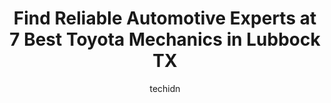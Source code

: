 ---
layout: ampstory
image: https://images.unsplash.com/photo-1577696467903-bee9f5ee9fe9?ixlib=rb-4.0.3&ixid=MnwxMjA3fDB8MHxwaG90by1wYWdlfHx8fGVufDB8fHx8&auto=format&fit=crop&w=640&h=853&q=80
author: techidn
featured: false
description: When it comes to finding reliable automotive experts in Lubbock TX, USA, look no further than the 7 best Toyota Mechanic in the area. With their exceptional skills and dedication to providin
title: Find Reliable Automotive Experts at 7 Best Toyota Mechanics in Lubbock TX
cover:
   title: Find Reliable Automotive Experts at 7 Best Toyota Mechanics in Lubbock TX
   subtitle: Rickpate
   background: https://images.unsplash.com/photo-1577696467903-bee9f5ee9fe9?ixlib=rb-4.0.3&ixid=MnwxMjA3fDB8MHxwaG90by1wYWdlfHx8fGVufDB8fHx8&auto=format&fit=crop&w=640&h=853&q=80

pages: 
 - layout: thirds
   top: <h1>#1 Nicks Automotive</h1>
   bottom: "<p>My car needs strut assembly and brake replacement. First I went to another store, they didnt accept parts other than OEM, which were so expensive. But my car is 11 yea</p>"
   background: https://www.knot35.com/toplist/wp-content/uploads/2023/06/best-toyota-mechanic-1-in-lubbock-tx-1685833926.jpeg
   backgroundblur: true
 - layout: thirds
   top: <h1>#2 Monkey Mikes Auto Repair Inc.</h1>
   bottom: "<p>6601 University Ave, Lubbock, TX 79413, United States</p>"
   background: https://www.knot35.com/toplist/wp-content/uploads/2023/06/best-toyota-mechanic-2-in-lubbock-tx-1685833927.jpeg
   cta:
      link: https://www.knot35.com/toplist/find-reliable-automotive-experts-at-7-best-toyota-mechanics-in-lubbock-tx/
      text: Find Reliable Automotive Experts at 7 Best Toyota Mechanics in Lubbock TX
 - layout: thirds
   top: <h1>#3 Prock Automotive</h1>
   bottom: "<p>3334 34th St, Lubbock, TX 79410, United States</p>"
   background: https://www.knot35.com/toplist/wp-content/uploads/2023/06/best-toyota-mechanic-3-in-lubbock-tx-1685833927.jpeg
   cta:
      link: https://www.knot35.com/toplist/find-reliable-automotive-experts-at-7-best-toyota-mechanics-in-lubbock-tx/
      text: Find Reliable Automotive Experts at 7 Best Toyota Mechanics in Lubbock TX
 - layout: thirds
   top: <h1>#4 Bradys Automotive</h1>
   bottom: "<p>4413 34th St, Lubbock, TX 79410, United States</p>"
   background: https://images.unsplash.com/photo-1597773150796-e5c14ebecbf5?ixlib=rb-4.0.3&ixid=MnwxMjA3fDB8MHxwaG90by1wYWdlfHx8fGVufDB8fHx8&auto=format&fit=crop&w=640&h=853&q=80
   cta:
      link: https://www.knot35.com/toplist/find-reliable-automotive-experts-at-7-best-toyota-mechanics-in-lubbock-tx/
      text: Find Reliable Automotive Experts at 7 Best Toyota Mechanics in Lubbock TX
 - layout: thirds
   top: <h1>#5 Gene Messer Toyota Service Center</h1>
   bottom: "<p>6102 19th St, Lubbock, TX 79407, United States</p>"
   background: https://images.unsplash.com/photo-1561679660-d00ee1e0dc8e?ixlib=rb-4.0.3&ixid=MnwxMjA3fDB8MHxwaG90by1wYWdlfHx8fGVufDB8fHx8&auto=format&fit=crop&w=640&h=853&q=80
   cta:
      link: https://www.knot35.com/toplist/find-reliable-automotive-experts-at-7-best-toyota-mechanics-in-lubbock-tx/
      text: Find Reliable Automotive Experts at 7 Best Toyota Mechanics in Lubbock TX
 - layout: thirds
   top: <h1>#6 Daltons Automotive Center</h1>
   bottom: "<p>9811 Slide Rd, Lubbock, TX 79424, United States</p>"
   background: https://images.unsplash.com/photo-1527066579998-dbbae57f45ce?ixlib=rb-4.0.3&ixid=MnwxMjA3fDB8MHxwaG90by1wYWdlfHx8fGVufDB8fHx8&auto=format&fit=crop&w=640&h=853&q=80
   cta:
      link: https://www.knot35.com/toplist/find-reliable-automotive-experts-at-7-best-toyota-mechanics-in-lubbock-tx/
      text: Find Reliable Automotive Experts at 7 Best Toyota Mechanics in Lubbock TX
 - layout: thirds
   top: <h1>#7 Excellent Automotive Repair</h1>
   bottom: "<p>7302 82nd St unit a, Lubbock, TX 79424, United States</p>"
   background: https://images.unsplash.com/photo-1533735380053-eb8d0759b24a?ixlib=rb-4.0.3&ixid=MnwxMjA3fDB8MHxwaG90by1wYWdlfHx8fGVufDB8fHx8&auto=format&fit=crop&w=640&h=853&q=80
   cta:
      link: https://www.knot35.com/toplist/find-reliable-automotive-experts-at-7-best-toyota-mechanics-in-lubbock-tx/
      text: Find Reliable Automotive Experts at 7 Best Toyota Mechanics in Lubbock TX
 - layout: thirds
   middle: Continue reading...
   background: https://images.unsplash.com/photo-1615749413727-825b59a857b5?ixlib=rb-4.0.3&ixid=MnwxMjA3fDB8MHxwaG90by1wYWdlfHx8fGVufDB8fHx8&auto=format&fit=crop&w=640&h=853&q=80
   cta:
      link: https://www.knot35.com/toplist/find-reliable-automotive-experts-at-7-best-toyota-mechanics-in-lubbock-tx/
      text: Find Reliable Automotive Experts at 7 Best Toyota Mechanics in Lubbock TX
      
---